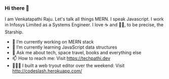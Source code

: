### Hi there 👋

I am Venkatapathi Raju. Let's talk all things MERN. I speak Javascript. I work in Infosys Limited as a Systems Engineer. I love ☕ and 🚀🚀, to be precise, the Starship. 

- 🔭 I’m currently working on MERN stack
- 🌱 I’m currently learning JavaScript data structures
- 💬 Ask me about tech, space travel, books and everything else
- 📫 How to reach me: Visit https://techpathi.dev
- 👨🏻‍💻 I built a web tryout editor over the weekend: Visit http://codeslash.herokuapp.com/

